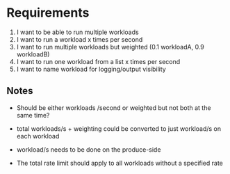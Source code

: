 # Requirements

1. I want to be able to run multiple workloads
2. I want to run a workload x times per second
3. I want to run multiple workloads but weighted (0.1 workloadA, 0.9 workloadB)
4. I want to run one workload from a list x times per second
5. I want to name workload for logging/output visibility


## Notes

* Should be either workloads /second or weighted but not both at the same time?
* total workloads/s + weighting could be converted to just workload/s on each workload
* workload/s needs to be done on the produce-side

* The total rate limit should apply to all workloads without a specified rate
